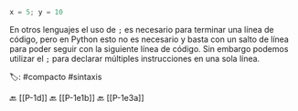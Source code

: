 ```python title:puntoYComa.py
x = 5; y = 10
```

En otros lenguajes el uso de `;` es necesario para terminar una línea de código, pero en Python esto no es necesario y basta con un salto de línea para poder seguir con la siguiente línea de código. Sin embargo podemos utilizar el `;` para declarar múltiples instrucciones en una sola línea.

🏷️: #compacto #sintaxis

🔙 [[P-1d]]
🔙 [[P-1e1b]]
🔙 [[P-1e3a]]